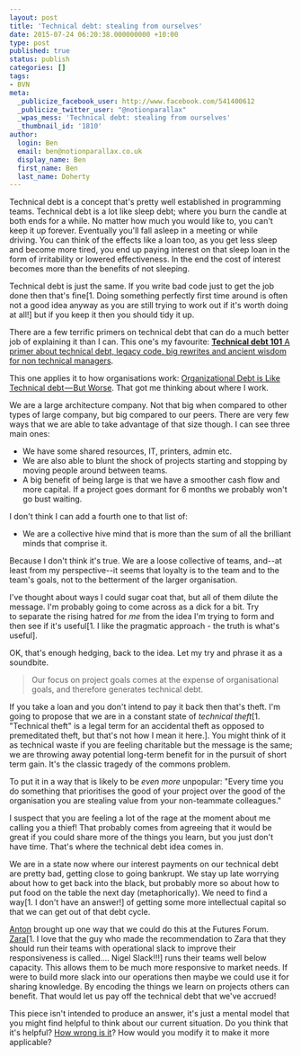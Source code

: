 ```yaml
---
layout: post
title: 'Technical debt: stealing from ourselves'
date: 2015-07-24 06:20:38.000000000 +10:00
type: post
published: true
status: publish
categories: []
tags:
- BVN
meta:
  _publicize_facebook_user: http://www.facebook.com/541400612
  _publicize_twitter_user: "@notionparallax"
  _wpas_mess: 'Technical debt: stealing from ourselves'
  _thumbnail_id: '1810'
author:
  login: Ben
  email: ben@notionparallax.co.uk
  display_name: Ben
  first_name: Ben
  last_name: Doherty
---
```

<p>Technical debt is a concept that's pretty well established in programming teams. Technical debt is a lot like sleep debt; where you burn the candle at both ends for a while. No matter how much you would like to, you can't keep it up forever. Eventually you'll fall asleep in a meeting or while driving. <!--more-->You can think of the effects like a loan too, as you get less sleep and become more tired, you end up paying interest on that sleep loan in the form of irritability or lowered effectiveness. In the end the cost of interest becomes more than the benefits of not sleeping.</p>
<p>Technical debt is just the same. If you write bad code just to get the job done then that's fine[1. Doing something perfectly first time around is often not a good idea anyway as you are still trying to work out if it's worth doing at all!] but if you keep it then you should tidy it up.</p>
<p>There are a few terrific primers on technical debt that can do a much better job of explaining it than I can. This one's my favourite: <a href="https://medium.com/@joaomilho/festina-lente-e29070811b84"><strong>Technical debt 101</strong> A primer about technical debt, legacy code, big rewrites and ancient wisdom for non technical managers</a>.</p>
<p>This one applies it to how organisations work: <a href="https://medium.com/@sgblank/organizational-debt-is-like-technical-debt-but-worse-3c0c86eae3eb">Organizational Debt is Like Technical debt — But Worse</a>. That got me thinking about where I work.</p>
<p>We are a large architecture company. Not that big when compared to other types of large company, but big compared to our peers. There are very few ways that we are able to take advantage of that size though. I can see three main ones:</p>
<ul>
<li>We have some shared resources, IT, printers, admin etc.</li>
<li>We are also able to blunt the shock of projects starting and stopping by moving people around between teams.</li>
<li>A big benefit of being large is that we have a smoother cash flow and more capital. If a project goes dormant for 6 months we probably won't go bust waiting.</li>
</ul>
<p>I don't think I can add a fourth one to that list of:</p>
<ul>
<li>We are a collective hive mind that is more than the sum of all the brilliant minds that comprise it.</li>
</ul>
<p>Because I don't think it's true. We are a loose collective of teams, and--at least from my perspective--it seems that loyalty is to the team and to the team's goals, not to the betterment of the larger organisation.</p>
<p>I've thought about ways I could sugar coat that, but all of them dilute the message. I'm probably going to come across as a dick for a bit. Try to separate the rising hatred for <em>me</em> from the idea I'm trying to form and then see if it's useful[1. I like the pragmatic approach - the truth is what's useful].</p>
<p>OK, that's enough hedging, back to the idea. Let my try and phrase it as a soundbite.</p>
<blockquote><p>Our focus on project goals comes at the expense of organisational goals, and therefore generates technical debt.</p></blockquote>
<p>If you take a loan and you don't intend to pay it back then that's theft. I'm going to propose that we are in a constant state of <em>technical theft</em>[1. "Technical theft" is a legal term for an accidental theft as opposed to premeditated theft, but that's not how I mean it here.]. You might think of it as technical waste if you are feeling charitable but the message is the same; we are throwing away potential long-term benefit for in the pursuit of short term gain. It's the classic tragedy of the commons problem.</p>
<p>To put it in a way that is likely to be <em>even more</em> unpopular: "Every time you do something that prioritises the good of your project over the good of the organisation you are stealing value from your non-teammate colleagues."</p>
<p>I suspect that you are feeling a lot of the rage at the moment about me calling you a thief! That probably comes from agreeing that it would be great if you could share more of the things you learn, but you just don't have time. That's where the technical debt idea comes in.</p>
<p>We are in a state now where our interest payments on our technical debt are pretty bad, getting close to going bankrupt. We stay up late worrying about how to get back into the black, but probably more so about how to put food on the table the next day (metaphorically). We need to find a way[1. I don't have an answer!] of getting some more intellectual capital so that we can get out of that debt cycle.</p>
<p><a href="https://www.linkedin.com/in/antonandrews">Anton</a> brought up one way that we could do this at the Futures Forum. <a href="http://www.ukessays.com/essays/business/performance-review-of-the-spanish-zara-brand-business-essay.php">Zara</a>[1. I love that the guy who made the recommendation to Zara that they should run their teams with operational slack to improve their responsiveness is called.... Nigel Slack!!!] runs their teams well below capacity. This allows them to be much more responsive to market needs. If were to build more slack into our operations then maybe we could use it for sharing knowledge. By encoding the things we learn on projects others can benefit. That would let us pay off the technical debt that we've accrued!</p>
<p>This piece isn't intended to produce an answer, it's just a mental model that you might find helpful to think about our current situation. Do you think that it's helpful? <a title="essentially, all models are wrong, but some are useful" href="https://en.wikipedia.org/wiki/George_E._P._Box#Quotes">How wrong is it</a>? How would you modify it to make it more applicable?</p>
